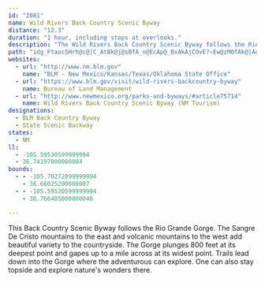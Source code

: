 ```yaml
---
id: "2081"
name: Wild Rivers Back Country Scenic Byway
distance: "12.3"
duration: "1 hour, including stops at overlooks."
description: "The Wild Rivers Back Country Scenic Byway follows the Rio Grande Gorge in the north-central area of New Mexico, near the village of Questa."
path: "idg_FtaocSHrh@c@|C_AtBk@j@sBfA_n@EcAp@_BxAkAjCOvE?~Ew@zMOfAk@|AoIzKuBzEuHrMeCtFyArDyAfEwAdDyChG_A~A}NdUo@h@_DlAqBpAaAtAc@dAiAtEUfBc@bBiBtE}@xE{@hHc@nOErPYjU]vBhAdUNj^dB|M`A`Z~AzRdAfJlDvMd@hFxBfChEnAhCrAtFx@vKZrKlEzFp@tGjBh@?pAxCpAf@bEqAhAdCt@dAhAzAvAvAfJtHbG~GfCfBhExBpFhGlDvCjAr@rAd@l@FbEGZLpBxAbClAnGxBvEpAlBLnC?fBVjA^zDbBpKrFh@h@jA`Dx@l@zCj@rHFbADtAXf@r@xAzEt@v@\\JxB?z@L`CxAtA^xEPpDf@vBPj@?vDe@bA@bE|@~Al@h@j@xFpI`AhAtAx@xA^fC?xAKxHmBtCe@nBVfDtB~@^hCXhEX~@PzAj@dBx@vJfHhBt@`Ep@~DhBvBnA`EfEn@`ATfABvBV~@RXrBtB|Bv@n@j@vC|FnA|A|EtB|LxEzDdC^F|AG~@QbDgBj@IhBVx@BjCq@`AkAVaBDgAHu@X{@h@}@tCoC^q@^iARqAEwBDaA^mAHs@Iw@s@_CEa@C]PgC?oBs@sE^_NRoA`BaE`@qAJ_BCaDHc@Nc@xAoBL]nANrA?~@ShAy@`FeGnAgAZE`BPdAA~KyObI{GbCmDr@g@bBYbFTbA[hBsAhCwA|C{@zIT|DGh@JxFrBlDTnPRbCVdOxE|HxBv@ZrCjDp@`@fARrBa@j@y@f@uBA}C_AgCiFwGeC}HmCuDyA}@wCcAcDUwDj@cDZsCq@wNmKYK{Df@iKT{DbAuCbAeBUwGaCqGcA_FH_Bf@mCzAmCtB_BnA_BtA{B~FmEzJqBvB{Cj@iBx@gBPm@Qp@nIBtJ_@rC{CbFq@fHkBjAVB"
websites:
  - url: "http://www.nm.blm.gov"
    name: "BLM - New Mexico/Kansas/Texas/Oklahoma State Office"
  - url: "https://www.blm.gov/visit/wild-rivers-backcountry-byway"
    name: Bureau of Land Management
  - url: "http://www.newmexico.org/parks-and-byways/#article75714"
    name: Wild Rivers Back Country Scenic Byway (NM Tourism)
designations:
  - BLM Back Country Byway
  - State Scenic Backway
states:
  - NM
ll:
  - -105.59530599999994
  - 36.74197000000004
bounds:
  - - -105.70272099999994
    - 36.66025200000007
  - - -105.59530599999994
    - 36.766485000000046

---
```


This Back Country Scenic Byway follows the Rio Grande Gorge. The Sangre De Cristo mountains to the east and volcanic mountains to the west add beautiful variety to the countryside. The Gorge plunges 800 feet at its deepest point and gapes up to a mile across at its widest point. Trails lead down into the Gorge where the adventurous can explore. One can also stay topside and explore nature's wonders there.
